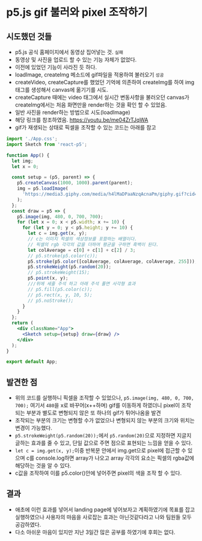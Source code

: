 # p5.js gif 불러와 pixel 조작하기

## 시도했던 것들

- p5.js 공식 홈페이지에서 동영상 집어넣는 것. `실패`
- 동영상 및 사진을 업로드 할 수 있는 기능 자체가 없었다.
- 이전에 있었던 기능이 사라진 듯 하다.
- loadImage, createImg 메소드에 gif파일을 적용하여 불러오기 `성공`
- createVideo, createCapture를 했었던 기억에 의존하여 createImg를 하여 img 태그를 생성해서 canvas에 옮기기를 시도.
- createCapture 때에는 video 태그에서 실시간 변동사항을 불러오던 canvas가 createImg에서는 처음 화면만을 render하는 것을 확인 할 수 있었음.
- 일반 사진을 render하는 방법으로 시도(loadImage)
- 해당 링크를 참조하였음. https://youtu.be/me04ZrTJqWA
- gif가 재생되는 상태로 픽셀을 조작할 수 있는 코드는 아래를 참고

```jsx
import './App.css';
import Sketch from 'react-p5';

function App() {
  let img;
  let x = 0;

  const setup = (p5, parent) => {
    p5.createCanvas(1000, 1000).parent(parent);
    img = p5.loadImage(
      'https://media3.giphy.com/media/h4lMaDPaaNzqAcnaPm/giphy.gif?cid=ecf05e47lg7cndes3xfbrycf8halzhfsyqt6zdamwpu2qtdo&rid=giphy.gif&ct=g'
    );
  };
  const draw = p5 => {
    p5.image(img, 480, 0, 700, 700);
    for (let x = 0; x < p5.width; x += 10) {
      for (let y = 0; y < p5.height; y += 10) {
        let c = img.get(x, y);
        // c는 이미지 픽셀의 색상정보를 포함하는 배열이다.
        // 픽셀의 rgb 각각의 값을 더하여 평균을 구하면 흑백이 된다.
        let colAverage = c[0] + c[1] + c[2] / 3;
        // p5.stroke(p5.color(c));
        p5.stroke(p5.color([colAverage, colAverage, colAverage, 255]));
        p5.strokeWeight(p5.random(20));
        // p5.strokeWeight(15);
        p5.point(x, y);
        ///위에 세줄 주석 하고 아래 주석 풀면 사각형 효과
        // p5.fill(p5.color(c));
        // p5.rect(x, y, 10, 5);
        // p5.noStroke();
      }
    }
  };
  return (
    <div className="App">
      <Sketch setup={setup} draw={draw} />
    </div>
  );
}

export default App;
```

## 발견한 점

- 위의 코드를 실행하니 픽셀을 조작할 수 있었으나, `p5.image(img, 480, 0, 700, 700);` 여기서 `480`을 x로 바꾸어(x++하며) gif를 이동하게 하였더니 pixel이 조작되는 부분과 별도로 변형되지 않은 또 하나의 gif가 튀어나옴을 발견
- 조작되는 부분의 크기는 변형할 수가 없었으나 변형되지 않는 부분의 크기와 위치는 변경이 가능했다.
- `p5.strokeWeight(p5.random(20));`에서 `p5.random(20)`으로 지정하면 지글지글하는 효과를 줄 수 있고, 단일 값으로 주면 점으로 표현되는 느낌을 얻을 수 있다.
- `let c = img.get(x, y);`이중 반복문 안에서 img.get으로 pixel에 접근할 수 있으며 c를 console.log하면 array가 나오고 array 각각의 요소는 픽셀의 rgba값에 해당하는 것을 알 수 있다.
- c값을 조작하여 이를 p5.color()안에 넣어주면 pixel의 색을 조작 할 수 있다.

## 결과

- 애초에 이런 효과를 넣어서 landing page에 넣어보자고 계획하였기에 목표를 잡고 실행하였으나 사용자의 마음을 사로잡는 효과는 아닌것같다라고 나와 팀원들 모두 공감하였다.
- 다소 아쉬운 마음이 있지만 지난 3일간 많은 공부를 하였기에 후회는 없다.
